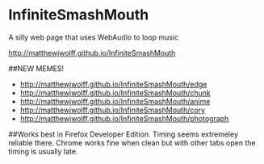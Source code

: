 # InfiniteSmashMouth
A silly web page that uses WebAudio to loop music

http://matthewjwolff.github.io/InfiniteSmashMouth

##NEW MEMES!
- http://matthewjwolff.github.io/InfiniteSmashMouth/edge
- http://matthewjwolff.github.io/InfiniteSmashMouth/chunk
- http://matthewjwolff.github.io/InfiniteSmashMouth/anime
- http://matthewjwolff.github.io/InfiniteSmashMouth/cory
- http://matthewjwolff.github.io/InfiniteSmashMouth/photograph

##Works best in Firefox Developer Edition.
Timing seems extremeley reliable there.
Chrome works fine when clean but with other tabs open the timing is usually late.
